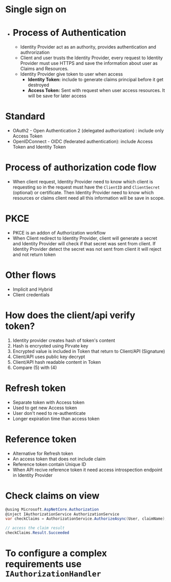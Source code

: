 # Single sign on
- # Process of Authentication
	- Identity Provider act as an authority, provides authentication and authrorization 
	- Client and user trusts the Identity Provider, every request to Identity Provider must use HTTPS and save the information about user as Claims and Resources.
	- Identity Provider give token to user when access
		- **Identity Token:** include to generate claims principal before it get destroyed 
		- **Access Token:** Sent with request when user access resources. It will be save for later access
# Standard
- OAuth2 - Open Authentication 2 (delegated authorization) : include only Access Token
- OpenIDConnect - OIDC (federated authentication): include Access Token and Identity Token
# Process of authorization code flow
- When client request, Identity Provider need to know which client is requesting so in the request must have the `ClientID` and `ClientSecret`  (optional) or certificate. Then Identity Provider need to know which resources or claims client need all this information will be save in scope. 
# PKCE
- PKCE is an addon of Authorization workflow
- When Client redirect to Identity Provider, client will generate a secret and Identity Provider will check if that secret was sent from client. If Identity Provider detect the secret was not sent from client it will reject and not return token
# Other flows
- Implicit and Hybrid
- Client credentials
# How does the client/api verify token?
1. Identity provider creates hash of token's content
2. Hash is encryoted using Pirvate key
3. Encrypted value is included in Token that return to Client/API (Signature)
4. Client/API uses public key decrypt
5. Client/API hash readable content in Token
6. Compare (5) with (4)
# Refresh token
- Separate token with Access token
- Used to get new Access token
- User don't need  to re-authenticate
- Longer expiration time than access token
# Reference token
- Alternative for Refresh token
- An access token that does not include claim
- Reference token contain Unique ID
- When API recive reference token it need access introspection endpoint in Identity Provider
#  Check claims on view
``````csharp
@using Microsoft.AspNetCore.Authorization
@inject IAuthorizationService AuthorizationService
var checkClaims = AuthorizationService.AuthorizeAsync(User, claimName);

// access the claim result
checkClaims.Result.Succeeded
``````
# To configure a complex requirements use `IAuthorizationHandler`
